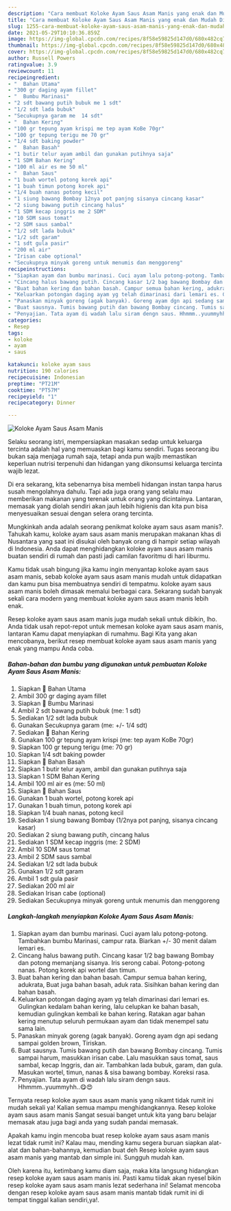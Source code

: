 ```yaml
---
description: "Cara membuat Koloke Ayam Saus Asam Manis yang enak dan Mudah Dibuat"
title: "Cara membuat Koloke Ayam Saus Asam Manis yang enak dan Mudah Dibuat"
slug: 1255-cara-membuat-koloke-ayam-saus-asam-manis-yang-enak-dan-mudah-dibuat
date: 2021-05-29T10:10:36.859Z
image: https://img-global.cpcdn.com/recipes/8f58e59825d147d0/680x482cq70/koloke-ayam-saus-asam-manis-foto-resep-utama.jpg
thumbnail: https://img-global.cpcdn.com/recipes/8f58e59825d147d0/680x482cq70/koloke-ayam-saus-asam-manis-foto-resep-utama.jpg
cover: https://img-global.cpcdn.com/recipes/8f58e59825d147d0/680x482cq70/koloke-ayam-saus-asam-manis-foto-resep-utama.jpg
author: Russell Powers
ratingvalue: 3.9
reviewcount: 11
recipeingredient:
- "  Bahan Utama"
- "300 gr daging ayam fillet"
- "  Bumbu Marinasi"
- "2 sdt bawang putih bubuk me 1 sdt"
- "1/2 sdt lada bubuk"
- "Secukupnya garam me  14 sdt"
- "  Bahan Kering"
- "100 gr tepung ayam krispi me tep ayam KoBe 70gr"
- "100 gr tepung terigu me 70 gr"
- "1/4 sdt baking powder"
- "  Bahan Basah"
- "1 butir telur ayam ambil dan gunakan putihnya saja"
- "1 SDM Bahan Kering"
- "100 ml air es me 50 ml"
- "  Bahan Saus"
- "1 buah wortel potong korek api"
- "1 buah timun potong korek api"
- "1/4 buah nanas potong kecil"
- "1 siung bawang Bombay 12nya pot panjng sisanya cincang kasar"
- "2 siung bawang putih cincang halus"
- "1 SDM kecap inggris me 2 SDM"
- "10 SDM saus tomat"
- "2 SDM saus sambal"
- "1/2 sdt lada bubuk"
- "1/2 sdt garam"
- "1 sdt gula pasir"
- "200 ml air"
- "Irisan cabe optional"
- "Secukupnya minyak goreng untuk menumis dan menggoreng"
recipeinstructions:
- "Siapkan ayam dan bumbu marinasi. Cuci ayam lalu potong-potong. Tambahkan bumbu Marinasi, campur rata. Biarkan +/- 30 menit dalam lemari es."
- "Cincang halus bawang putih. Cincang kasar 1/2 bag bawang Bombay dan potong memanjang sisanya. Iris serong cabai. Potong-potong nanas. Potong korek api wortel dan timun."
- "Buat bahan kering dan bahan basah. Campur semua bahan kering, adukrata, Buat juga bahan basah, aduk rata. Sisihkan bahan kering dan bahan basah."
- "Keluarkan potongan daging ayam yg telah dimarinasi dari lemari es. Gulingkan kedalam bahan kering, lalu celupkan ke bahan basah, kemudian gulingkan kembali ke bahan kering. Ratakan agar bahan kering menutup seluruh permukaan ayam dan tidak menempel satu sama lain."
- "Panaskan minyak goreng (agak banyak). Goreng ayam dgn api sedang sampai golden brown, Tiriskan."
- "Buat sausnya. Tumis bawang putih dan bawang Bombay cincang. Tumis sampai harum, masukkan irisan cabe. Lalu masukkan saus tomat, saus sambal, kecap Inggris, dan air. Tambahkan lada bubuk, garam, dan gula. Masukan wortel, timun, nanas &amp; sisa bawang bombay. Koreksi rasa."
- "Penyajian. Tata ayam di wadah lalu siram dengn saus. Hhmmm..yuummyhh..😋😍"
categories:
- Resep
tags:
- koloke
- ayam
- saus

katakunci: koloke ayam saus 
nutrition: 190 calories
recipecuisine: Indonesian
preptime: "PT21M"
cooktime: "PT57M"
recipeyield: "1"
recipecategory: Dinner

---
```



![Koloke Ayam Saus Asam Manis](https://img-global.cpcdn.com/recipes/8f58e59825d147d0/680x482cq70/koloke-ayam-saus-asam-manis-foto-resep-utama.jpg)

Selaku seorang istri, mempersiapkan masakan sedap untuk keluarga tercinta adalah hal yang memuaskan bagi kamu sendiri. Tugas seorang ibu bukan saja menjaga rumah saja, tetapi anda pun wajib memastikan keperluan nutrisi terpenuhi dan hidangan yang dikonsumsi keluarga tercinta wajib lezat.

Di era  sekarang, kita sebenarnya bisa membeli hidangan instan tanpa harus susah mengolahnya dahulu. Tapi ada juga orang yang selalu mau memberikan makanan yang terenak untuk orang yang dicintainya. Lantaran, memasak yang diolah sendiri akan jauh lebih higienis dan kita pun bisa menyesuaikan sesuai dengan selera orang tercinta. 



Mungkinkah anda adalah seorang penikmat koloke ayam saus asam manis?. Tahukah kamu, koloke ayam saus asam manis merupakan makanan khas di Nusantara yang saat ini disukai oleh banyak orang di hampir setiap wilayah di Indonesia. Anda dapat menghidangkan koloke ayam saus asam manis buatan sendiri di rumah dan pasti jadi camilan favoritmu di hari liburmu.

Kamu tidak usah bingung jika kamu ingin menyantap koloke ayam saus asam manis, sebab koloke ayam saus asam manis mudah untuk didapatkan dan kamu pun bisa membuatnya sendiri di tempatmu. koloke ayam saus asam manis boleh dimasak memalui berbagai cara. Sekarang sudah banyak sekali cara modern yang membuat koloke ayam saus asam manis lebih enak.

Resep koloke ayam saus asam manis juga mudah sekali untuk dibikin, lho. Anda tidak usah repot-repot untuk memesan koloke ayam saus asam manis, lantaran Kamu dapat menyiapkan di rumahmu. Bagi Kita yang akan mencobanya, berikut resep membuat koloke ayam saus asam manis yang enak yang mampu Anda coba.

<!--inarticleads1-->

##### Bahan-bahan dan bumbu yang digunakan untuk pembuatan Koloke Ayam Saus Asam Manis:

1. Siapkan  🍗 Bahan Utama
1. Ambil 300 gr daging ayam fillet
1. Siapkan  🍗 Bumbu Marinasi
1. Ambil 2 sdt bawang putih bubuk (me: 1 sdt)
1. Sediakan 1/2 sdt lada bubuk
1. Gunakan Secukupnya garam (me: +/- 1/4 sdt)
1. Sediakan  🍗 Bahan Kering
1. Gunakan 100 gr tepung ayam krispi (me: tep ayam KoBe 70gr)
1. Siapkan 100 gr tepung terigu (me: 70 gr)
1. Siapkan 1/4 sdt baking powder
1. Siapkan  🍗 Bahan Basah
1. Siapkan 1 butir telur ayam, ambil dan gunakan putihnya saja
1. Siapkan 1 SDM Bahan Kering
1. Ambil 100 ml air es (me: 50 ml)
1. Siapkan  🍗 Bahan Saus
1. Gunakan 1 buah wortel, potong korek api
1. Gunakan 1 buah timun, potong korek api
1. Siapkan 1/4 buah nanas, potong kecil
1. Sediakan 1 siung bawang Bombay (1/2nya pot panjng, sisanya cincang kasar)
1. Sediakan 2 siung bawang putih, cincang halus
1. Sediakan 1 SDM kecap inggris (me: 2 SDM)
1. Ambil 10 SDM saus tomat
1. Ambil 2 SDM saus sambal
1. Sediakan 1/2 sdt lada bubuk
1. Gunakan 1/2 sdt garam
1. Ambil 1 sdt gula pasir
1. Sediakan 200 ml air
1. Sediakan Irisan cabe (optional)
1. Sediakan Secukupnya minyak goreng untuk menumis dan menggoreng




<!--inarticleads2-->

##### Langkah-langkah menyiapkan Koloke Ayam Saus Asam Manis:

1. Siapkan ayam dan bumbu marinasi. Cuci ayam lalu potong-potong. Tambahkan bumbu Marinasi, campur rata. Biarkan +/- 30 menit dalam lemari es.
1. Cincang halus bawang putih. Cincang kasar 1/2 bag bawang Bombay dan potong memanjang sisanya. Iris serong cabai. Potong-potong nanas. Potong korek api wortel dan timun.
1. Buat bahan kering dan bahan basah. Campur semua bahan kering, adukrata, Buat juga bahan basah, aduk rata. Sisihkan bahan kering dan bahan basah.
1. Keluarkan potongan daging ayam yg telah dimarinasi dari lemari es. Gulingkan kedalam bahan kering, lalu celupkan ke bahan basah, kemudian gulingkan kembali ke bahan kering. Ratakan agar bahan kering menutup seluruh permukaan ayam dan tidak menempel satu sama lain.
1. Panaskan minyak goreng (agak banyak). Goreng ayam dgn api sedang sampai golden brown, Tiriskan.
1. Buat sausnya. Tumis bawang putih dan bawang Bombay cincang. Tumis sampai harum, masukkan irisan cabe. Lalu masukkan saus tomat, saus sambal, kecap Inggris, dan air. Tambahkan lada bubuk, garam, dan gula. Masukan wortel, timun, nanas &amp; sisa bawang bombay. Koreksi rasa.
1. Penyajian. Tata ayam di wadah lalu siram dengn saus. Hhmmm..yuummyhh..😋😍




Ternyata resep koloke ayam saus asam manis yang nikamt tidak rumit ini mudah sekali ya! Kalian semua mampu menghidangkannya. Resep koloke ayam saus asam manis Sangat sesuai banget untuk kita yang baru belajar memasak atau juga bagi anda yang sudah pandai memasak.

Apakah kamu ingin mencoba buat resep koloke ayam saus asam manis lezat tidak rumit ini? Kalau mau, mending kamu segera buruan siapkan alat-alat dan bahan-bahannya, kemudian buat deh Resep koloke ayam saus asam manis yang mantab dan simple ini. Sungguh mudah kan. 

Oleh karena itu, ketimbang kamu diam saja, maka kita langsung hidangkan resep koloke ayam saus asam manis ini. Pasti kamu tiidak akan nyesel bikin resep koloke ayam saus asam manis lezat sederhana ini! Selamat mencoba dengan resep koloke ayam saus asam manis mantab tidak rumit ini di tempat tinggal kalian sendiri,ya!.


